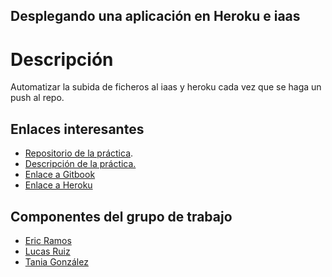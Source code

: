 ## Desplegando una aplicación en Heroku e iaas


# Descripción

Automatizar la subida de ficheros al iaas y heroku cada vez que se haga un push al repo.


## Enlaces interesantes 
 
* [Repositorio de la práctica](https://github.com/ULL-ESIT-SYTW-1617/practica-despliegues-en-iaas-y-heroku-ericlucastania).
* [Descripción de la práctica.](https://crguezl.github.io/ull-esit-1617/practicas/practicaiaas.html)
* [Enlace a Gitbook](https://www.gitbook.com/book/alu0100785265/gitbook-let/details)
* [Enlace a Heroku]()

## Componentes del grupo de trabajo

* [Eric Ramos](https://github.com/alu0100786330)
* [Lucas Ruiz](https://github.com/alu0100785265)
* [Tania González](https://github.com/tania77)


